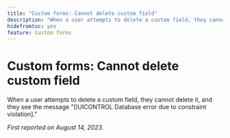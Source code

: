 ```yaml
---
title: "Custom forms: Cannot delete custom field"
description: "When a user attempts to delete a custom field, they cannot delete it, and they see the message Database error due to constraint violation."
hidefromtoc: yes
feature: Custom forms
---
```


# Custom forms: Cannot delete custom field

When a user attempts to delete a custom field, they cannot delete it, and they see the message "[!UICONTROL Database error due to constraint violation]."

_First reported on August 14, 2023._

